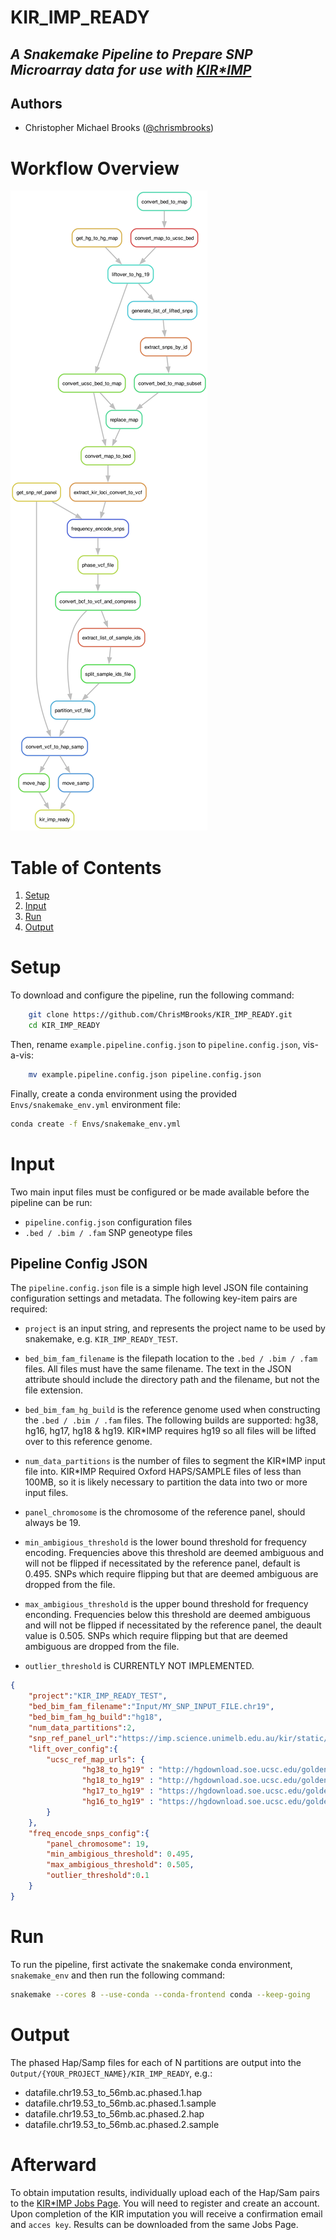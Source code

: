 # KIR_IMP_READY
## _A Snakemake Pipeline to Prepare SNP Microarray data for use with [KIR*IMP](https://imp.science.unimelb.edu.au/kir/)_

## Authors
* Christopher Michael Brooks ([@chrismbrooks](https://github.com/chrismbrooks))

# Workflow Overview

![Pipeline Workflow info](./Docs/rule-graph.png)

# Table of Contents
1. [Setup](#setup)
2. [Input](#inputs)
3. [Run](#run)
3. [Output](#output)

# Setup
To download and configure the pipeline, run the following command:

```sh
    git clone https://github.com/ChrisMBrooks/KIR_IMP_READY.git
    cd KIR_IMP_READY
```

Then, rename ``example.pipeline.config.json`` to ``pipeline.config.json``, vis-a-vis:

```sh
    mv example.pipeline.config.json pipeline.config.json
```

Finally, create a conda environment using the provided ``Envs/snakemake_env.yml`` environment file: 

```sh
conda create -f Envs/snakemake_env.yml
```

# Input
Two main input files must be configured or be made available before the pipeline can be run: 
* ``pipeline.config.json`` configuration files
* ``.bed / .bim / .fam`` SNP geneotype files

## Pipeline Config JSON

The ``pipeline.config.json`` file is a simple high level JSON file containing configuration settings and metadata. The following key-item pairs are required: 

* ``project`` is an input string, and represents the project name to be used by snakemake, e.g. ``KIR_IMP_READY_TEST``. 

* ``bed_bim_fam_filename`` is the filepath location to the ``.bed / .bim / .fam`` files. All files must have the same filename. The text in the JSON attribute should include the directory path and the filename, but not the file extension. 

* ``bed_bim_fam_hg_build`` is the reference genome used when constructing the ``.bed / .bim / .fam`` files. The following builds are supported: hg38, hg16, hg17, hg18 & hg19. KIR*IMP requires hg19 so all files will be lifted over to this reference genome.   

* ``num_data_partitions`` is the number of files to segment the KIR\*IMP input file into. KIR\*IMP Required Oxford HAPS/SAMPLE files of less than 100MB, so it is likely necessary to partition the data into two or more input files. 

* ``panel_chromosome`` is the chromosome of the reference panel, should always be 19.

* ``min_ambigious_threshold`` is the lower bound threshold for frequency encoding. Frequencies above this threshold are deemed ambiguous and will not be flipped if necessitated by the reference panel, default is 0.495. SNPs which require flipping but that are deemed ambiguous are dropped from the file.

* ``max_ambigious_threshold`` is the upper bound threshold for frequency enconding. Frequencies below this threshold are deemed ambiguous and will not be flipped if necessitated by the reference panel, the deault value is 0.505. SNPs which require flipping but that are deemed ambiguous are dropped from the file.

* ``outlier_threshold`` is CURRENTLY NOT IMPLEMENTED.

```json
{
    "project":"KIR_IMP_READY_TEST",
    "bed_bim_fam_filename":"Input/MY_SNP_INPUT_FILE.chr19",
    "bed_bim_fam_hg_build":"hg18",
    "num_data_partitions":2,
    "snp_ref_panel_url":"https://imp.science.unimelb.edu.au/kir/static/kirimp.uk1.snp.info.csv",
    "lift_over_config":{
        "ucsc_ref_map_urls": {
                "hg38_to_hg19" : "http://hgdownload.soe.ucsc.edu/goldenPath/hg38/liftOver/hg38ToHg19.over.chain.gz", 
                "hg18_to_hg19" : "http://hgdownload.soe.ucsc.edu/goldenPath/hg18/liftOver/hg18ToHg19.over.chain.gz", 
                "hg17_to_hg19" : "https://hgdownload.soe.ucsc.edu/goldenPath/hg17/liftOver/hg17ToHg19.over.chain.gz",
                "hg16_to_hg19" : "https://hgdownload.soe.ucsc.edu/goldenPath/hg16/liftOver/hg16ToHg19.over.chain.gz"
        }
    },
    "freq_encode_snps_config":{
        "panel_chromosome": 19,
        "min_ambigious_threshold": 0.495,
        "max_ambigious_threshold": 0.505,
        "outlier_threshold":0.1
    }
}
```

# Run
To run the pipeline, first activate the snakemake conda environment, ``snakemake_env`` and then run the following command:  

```sh
snakemake --cores 8 --use-conda --conda-frontend conda --keep-going
```

# Output
The phased Hap/Samp files for each of N partitions are output into the ``Output/{YOUR_PROJECT_NAME}/KIR_IMP_READY``, e.g.:

* datafile.chr19.53_to_56mb.ac.phased.1.hap 
* datafile.chr19.53_to_56mb.ac.phased.1.sample 
* datafile.chr19.53_to_56mb.ac.phased.2.hap 
* datafile.chr19.53_to_56mb.ac.phased.2.sample 

# Afterward

To obtain imputation results, individually upload each of the Hap/Sam pairs to the [KIR*IMP Jobs Page](https://imp.science.unimelb.edu.au/kir/jobs). You will need to register and create an account. Upon completion of the KIR imputation you will receive a confirmation email and ``acces key``. Results can be downloaded from the same Jobs Page. 
